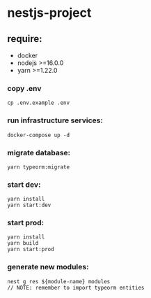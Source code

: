 # nestjs-project

## require:
- docker
- nodejs >=16.0.0
- yarn >=1.22.0

### copy .env
```
cp .env.example .env
```

### run infrastructure services:
```
docker-compose up -d
```

### migrate database:
```
yarn typeorm:migrate
```

### start dev:
```
yarn install
yarn start:dev
```

### start prod:
```
yarn install
yarn build
yarn start:prod
```

### generate new modules:
```
nest g res ${module-name} modules
// NOTE: remember to import typeorm entities
```